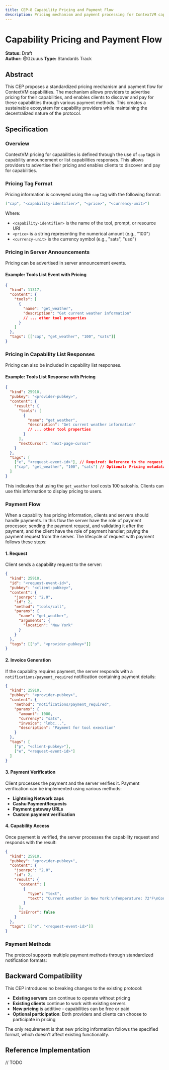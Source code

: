 ```yaml
---
title: CEP-8 Capability Pricing and Payment Flow
description: Pricing mechanism and payment processing for ContextVM capabilities
---
```


# Capability Pricing and Payment Flow

**Status:** Draft  
**Author:** @Gzuuus
**Type:** Standards Track

## Abstract

This CEP proposes a standardized pricing mechanism and payment flow for ContextVM capabilities. The mechanism allows providers to advertise pricing for their capabilities, and enables clients to discover and pay for these capabilities through various payment methods. This creates a sustainable ecosystem for capability providers while maintaining the decentralized nature of the protocol.

## Specification

### Overview

ContextVM pricing for capabilities is defined through the use of `cap` tags in capability announcement or list capabilities responses. This allows providers to advertise their pricing and enables clients to discover and pay for capabilities.

### Pricing Tag Format

Pricing information is conveyed using the `cap` tag with the following format:

```json
["cap", "<capability-identifier>", "<price>", "<currency-unit>"]
```

Where:

- `<capability-identifier>` is the name of the tool, prompt, or resource URI
- `<price>` is a string representing the numerical amount (e.g., "100")
- `<currency-unit>` is the currency symbol (e.g., "sats", "usd")

### Pricing in Server Announcements

Pricing can be advertised in server announcement events.

#### Example: Tools List Event with Pricing

```json
{
  "kind": 11317,
  "content": {
    "tools": [
      {
        "name": "get_weather",
        "description": "Get current weather information"
        // ... other tool properties
      }
    ]
  },
  "tags": [["cap", "get_weather", "100", "sats"]]
}
```

### Pricing in Capability List Responses

Pricing can also be included in capability list responses.

#### Example: Tools List Response with Pricing

```json
{
  "kind": 25910,
  "pubkey": "<provider-pubkey>",
  "content": {
    "result": {
      "tools": [
        {
          "name": "get_weather",
          "description": "Get current weather information"
          // ... other tool properties
        }
      ],
      "nextCursor": "next-page-cursor"
    }
  },
  "tags": [
    ["e", "<request-event-id>"], // Required: Reference to the request event
    ["cap", "get_weather", "100", "sats"] // Optional: Pricing metadata
  ]
}
```

This indicates that using the `get_weather` tool costs 100 satoshis. Clients can use this information to display pricing to users.

### Payment Flow

When a capability has pricing information, clients and servers should handle payments. In this flow the server have the role of payment processor; sending the payment request, and validating it after the payment, and the client have the role of payment handler; paying the payment request from the server. The lifecycle of request with payment follows these steps:

#### 1. Request

Client sends a capability request to the server:

```json
{
  "kind": 25910,
  "id": "<request-event-id>",
  "pubkey": "<client-pubkey>",
  "content": {
    "jsonrpc": "2.0",
    "id": 2,
    "method": "tools/call",
    "params": {
      "name": "get_weather",
      "arguments": {
        "location": "New York"
      }
    }
  },
  "tags": [["p", "<provider-pubkey>"]]
}
```

#### 2. Invoice Generation

If the capability requires payment, the server responds with a `notifications/payment_required` notification containing payment details:

```json
{
  "kind": 25910,
  "pubkey": "<provider-pubkey>",
  "content": {
    "method": "notifications/payment_required",
    "params": {
      "amount": 1000,
      "currency": "sats",
      "invoice": "lnbc...",
      "description": "Payment for tool execution"
    }
  },
  "tags": [
    ["p", "<client-pubkey>"],
    ["e", "<request-event-id>"]
  ]
}
```

#### 3. Payment Verification

Client processes the payment and the server verifies it. Payment verification can be implemented using various methods:

- **Lightning Network zaps**
- **Cashu PaymentRequests**
- **Payment gateway URLs**
- **Custom payment verification**

#### 4. Capability Access

Once payment is verified, the server processes the capability request and responds with the result:

```json
{
  "kind": 25910,
  "pubkey": "<provider-pubkey>",
  "content": {
    "jsonrpc": "2.0",
    "id": 2,
    "result": {
      "content": [
        {
          "type": "text",
          "text": "Current weather in New York:\nTemperature: 72°F\nConditions: Partly cloudy"
        }
      ],
      "isError": false
    }
  },
  "tags": [["e", "<request-event-id>"]]
}
```

### Payment Methods

The protocol supports multiple payment methods through standardized notification formats:

## Backward Compatibility

This CEP introduces no breaking changes to the existing protocol:

- **Existing servers** can continue to operate without pricing
- **Existing clients** continue to work with existing servers
- **New pricing** is additive - capabilities can be free or paid
- **Optional participation**: Both providers and clients can choose to participate in pricing

The only requirement is that new pricing information follows the specified format, which doesn't affect existing functionality.

## Reference Implementation

// TODO
